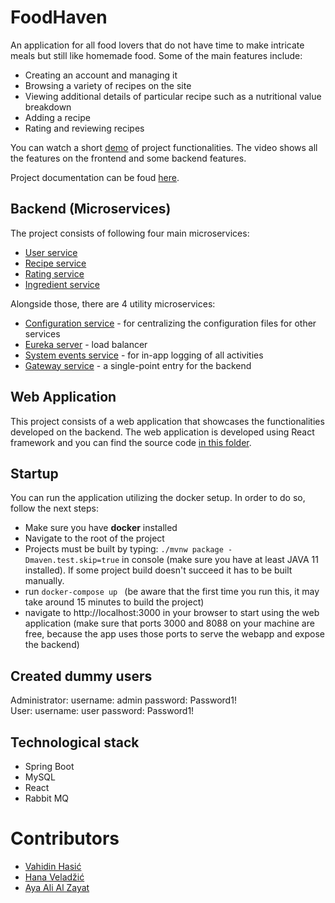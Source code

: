 # FoodHaven

An application for all food lovers that do not have time to make intricate meals but still like homemade food. 
Some of the main features include:
- Creating an account and managing it
- Browsing a variety of recipes on the site
- Viewing additional details of particular recipe such as a nutritional value breakdown
- Adding a recipe
- Rating and reviewing recipes

You can watch a short [demo](https://drive.google.com/file/d/1-EgIt3SDBW6yYzzpO6I4CTE_VMV1Lt5j/view?usp=sharing) of project functionalities. The video shows all the features on the frontend and some backend features. 

Project documentation can be foud [here](https://docs.google.com/document/d/1P8b4Ih3AcqPpqYLbeKDi9-ZvmdJqO8oW/edit).

## Backend (Microservices)
The project consists of following four main microservices:
- [User service](/user-service)
- [Recipe service](/project-service)
- [Rating service](/rating-service)
- [Ingredient service](/ingredient-service)

Alongside those, there are 4 utility microservices: 
- [Configuration service](/configuration-service) - for centralizing the configuration files for other services
- [Eureka server](/eureka-server) - load balancer
- [System events service](/system-events-service) - for in-app logging of all activities
- [Gateway service](/api-gateway) - a single-point entry for the backend

## Web Application
This project consists of a web application that showcases the functionalities developed on the backend. The web application is developed using React framework and you can find the source code [in this folder](/frontend). 

## Startup
You can run the application utilizing the docker setup. In order to do so, follow the next steps:
- Make sure you have **docker** installed
- Navigate to the root of the project
- Projects must be built by typing: ``./mvnw package -Dmaven.test.skip=true`` in console (make sure you have at least JAVA 11 installed). 
If some project build doesn't succeed it has to be built manually.
- run ``docker-compose up `` (be aware that the first time you run this, it may take around 15 minutes to build the project)
- navigate to http://localhost:3000 in your browser to start using the web application (make sure that ports 3000 and 8088 on your machine are free, because the app uses those ports to serve the webapp and expose the backend)

## Created dummy users
Administrator: username: admin password: Password1! \
User: username: user password: Password1!

## Technological stack
- Spring Boot
- MySQL
- React
- Rabbit MQ

# Contributors
- [Vahidin Hasić](https://github.com/vhasic)
- [Hana Veladžić](https://github.com/hveladzic2)
- [Aya Ali Al Zayat](https://github.com/aalialzaya1)

